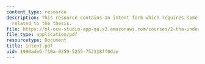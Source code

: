 ```yaml
---
content_type: resource
description: This resource contains an intent form which requires some information
  related to the thesis.
file: https://ol-ocw-studio-app-qa.s3.amazonaws.com/courses/2-tha-undergraduate-thesis-for-course-2-a-january-iap-2007/1990ade6f10a02595255752118ff0dae_intent.pdf
file_type: application/pdf
resourcetype: Document
title: intent.pdf
uid: 1990ade6-f10a-0259-5255-752118ff0dae
---
```

